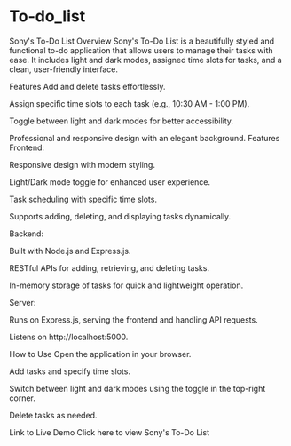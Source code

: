 # To-do_list
Sony's To-Do List
Overview
Sony's To-Do List is a beautifully styled and functional to-do application that allows users to manage their tasks with ease. It includes light and dark modes, assigned time slots for tasks, and a clean, user-friendly interface.

Features
Add and delete tasks effortlessly.

Assign specific time slots to each task (e.g., 10:30 AM - 1:00 PM).

Toggle between light and dark modes for better accessibility.

Professional and responsive design with an elegant background.
Features
Frontend:

Responsive design with modern styling.

Light/Dark mode toggle for enhanced user experience.

Task scheduling with specific time slots.

Supports adding, deleting, and displaying tasks dynamically.

Backend:

Built with Node.js and Express.js.

RESTful APIs for adding, retrieving, and deleting tasks.

In-memory storage of tasks for quick and lightweight operation.

Server:

Runs on Express.js, serving the frontend and handling API requests.

Listens on http://localhost:5000.

How to Use
Open the application in your browser.

Add tasks and specify time slots.

Switch between light and dark modes using the toggle in the top-right corner.

Delete tasks as needed.

Link to Live Demo
Click here to view Sony's To-Do List
